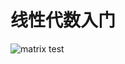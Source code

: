 # 线性代数入门

![matrix test](https://latex.codecogs.com/svg.image?\begin{pmatrix}1&2\\3&4\\\end{pmatrix}&plus;\bigl(\begin{smallmatrix}5&6\\7&8\\\end{smallmatrix}\bigr) "matrix test")













